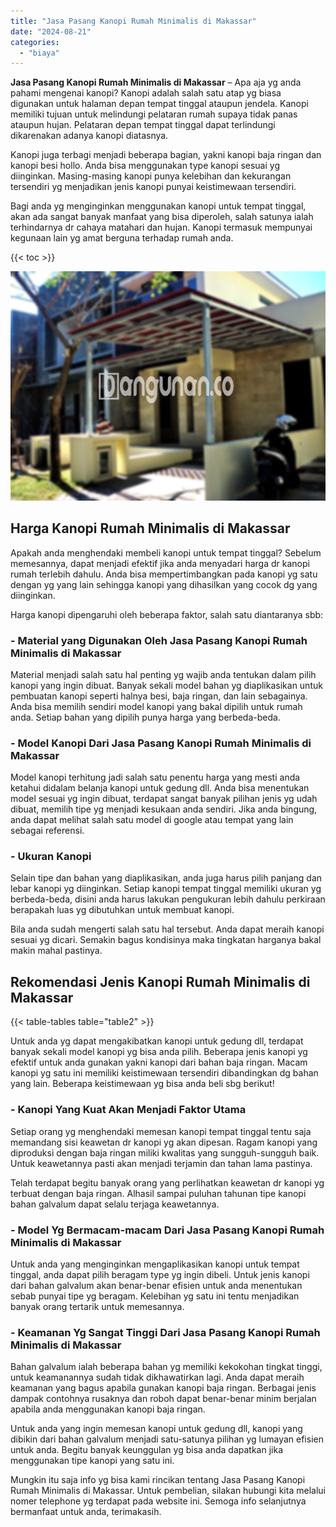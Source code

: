 ```yaml
---
title: "Jasa Pasang Kanopi Rumah Minimalis di Makassar"
date: "2024-08-21"
categories: 
  - "biaya"
---
```


**Jasa Pasang Kanopi Rumah Minimalis di Makassar** – Apa aja yg anda pahami mengenai kanopi? Kanopi adalah salah satu atap yg biasa digunakan untuk halaman depan tempat tinggal ataupun jendela. Kanopi memiliki tujuan untuk melindungi pelataran rumah supaya tidak panas ataupun hujan. Pelataran depan tempat tinggal dapat terlindungi dikarenakan adanya kanopi diatasnya.

Kanopi juga terbagi menjadi beberapa bagian, yakni kanopi baja ringan dan kanopi besi hollo. Anda bisa menggunakan type kanopi sesuai yg diinginkan. Masing-masing kanopi punya kelebihan dan kekurangan tersendiri yg menjadikan jenis kanopi punyai keistimewaan tersendiri.

Bagi anda yg menginginkan menggunakan kanopi untuk tempat tinggal, akan ada sangat banyak manfaat yang bisa diperoleh, salah satunya ialah terhindarnya dr cahaya matahari dan hujan. Kanopi termasuk mempunyai kegunaan lain yg amat berguna terhadap rumah anda.

{{< toc >}}

![Jasa Pasang Kanopi Rumah Minimalis di Makassar](/images/harga-kanopi-minimalis-11.png)

## Harga Kanopi Rumah Minimalis di Makassar

Apakah anda menghendaki membeli kanopi untuk tempat tinggal? Sebelum memesannya, dapat menjadi efektif jika anda menyadari harga dr kanopi rumah terlebih dahulu. Anda bisa mempertimbangkan pada kanopi yg satu dengan yg yang lain sehingga kanopi yang dihasilkan yang cocok dg yang diinginkan.

Harga kanopi dipengaruhi oleh beberapa faktor, salah satu diantaranya sbb:

### \- Material yang Digunakan Oleh Jasa Pasang Kanopi Rumah Minimalis di Makassar

Material menjadi salah satu hal penting yg wajib anda tentukan dalam pilih kanopi yang ingin dibuat. Banyak sekali model bahan yg diaplikasikan untuk pembuatan kanopi seperti halnya besi, baja ringan, dan lain sebagainya. Anda bisa memilih sendiri model kanopi yang bakal dipilih untuk rumah anda. Setiap bahan yang dipilih punya harga yang berbeda-beda.

### \- Model Kanopi Dari Jasa Pasang Kanopi Rumah Minimalis di Makassar

Model kanopi terhitung jadi salah satu penentu harga yang mesti anda ketahui didalam belanja kanopi untuk gedung dll. Anda bisa menentukan model sesuai yg ingin dibuat, terdapat sangat banyak pilihan jenis yg udah dibuat, memilih tipe yg menjadi kesukaan anda sendiri. Jika anda bingung, anda dapat melihat salah satu model di google atau tempat yang lain sebagai referensi.

### \- Ukuran Kanopi

Selain tipe dan bahan yang diaplikasikan, anda juga harus pilih panjang dan lebar kanopi yg diinginkan. Setiap kanopi tempat tinggal memiliki ukuran yg berbeda-beda, disini anda harus lakukan pengukuran lebih dahulu perkiraan berapakah luas yg dibutuhkan untuk membuat kanopi.

Bila anda sudah mengerti salah satu hal tersebut. Anda dapat meraih kanopi sesuai yg dicari. Semakin bagus kondisinya maka tingkatan harganya bakal makin mahal pastinya.

## Rekomendasi Jenis Kanopi Rumah Minimalis di Makassar

{{< table-tables table="table2" >}}

Untuk anda yg dapat mengakibatkan kanopi untuk gedung dll, terdapat banyak sekali model kanopi yg bisa anda pilih. Beberapa jenis kanopi yg efektif untuk anda gunakan yakni kanopi dari bahan baja ringan. Macam kanopi yg satu ini memiliki keistimewaan tersendiri dibandingkan dg bahan yang lain. Beberapa keistimewaan yg bisa anda beli sbg berikut!

### \- Kanopi Yang Kuat Akan Menjadi Faktor Utama

Setiap orang yg menghendaki memesan kanopi tempat tinggal tentu saja memandang sisi keawetan dr kanopi yg akan dipesan. Ragam kanopi yang diproduksi dengan baja ringan miliki kwalitas yang sungguh-sungguh baik. Untuk keawetannya pasti akan menjadi terjamin dan tahan lama pastinya.

Telah terdapat begitu banyak orang yang perlihatkan keawetan dr kanopi yg terbuat dengan baja ringan. Alhasil sampai puluhan tahunan tipe kanopi bahan galvalum dapat selalu terjaga keawetannya.

### \- Model Yg Bermacam-macam Dari Jasa Pasang Kanopi Rumah Minimalis di Makassar

Untuk anda yang menginginkan mengaplikasikan kanopi untuk tempat tinggal, anda dapat pilih beragam type yg ingin dibeli. Untuk jenis kanopi dari bahan galvalum akan benar-benar efisien untuk anda menentukan sebab punyai tipe yg beragam. Kelebihan yg satu ini tentu menjadikan banyak orang tertarik untuk memesannya.

### \- Keamanan Yg Sangat Tinggi Dari Jasa Pasang Kanopi Rumah Minimalis di Makassar

Bahan galvalum ialah beberapa bahan yg memiliki kekokohan tingkat tinggi, untuk keamanannya sudah tidak dikhawatirkan lagi. Anda dapat meraih keamanan yang bagus apabila gunakan kanopi baja ringan. Berbagai jenis dampak contohnya rusaknya dan roboh dapat benar-benar minim berjalan apabila anda menggunakan kanopi baja ringan.

Untuk anda yang ingin memesan kanopi untuk gedung dll, kanopi yang dibikin dari bahan galvalum menjadi satu-satunya pilihan yg lumayan efisien untuk anda. Begitu banyak keunggulan yg bisa anda dapatkan jika menggunakan tipe kanopi yang satu ini.

Mungkin itu saja info yg bisa kami rincikan tentang Jasa Pasang Kanopi Rumah Minimalis di Makassar. Untuk pembelian, silakan hubungi kita melalui nomer telephone yg terdapat pada website ini. Semoga info selanjutnya bermanfaat untuk anda, terimakasih.
